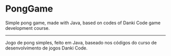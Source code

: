 # PongGame
 Simple pong game, made with Java, based on codes of Danki Code game development course.
 
 <hr>
 
 Jogo de pong simples, feito em Java, baseado nos códigos do curso de desenvolvimento de jogos Danki Code.

